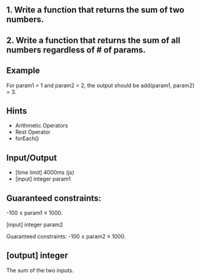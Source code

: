 ## 1. Write a function that returns the sum of two numbers.
## 2. Write a function that returns the sum of all numbers regardless of # of params.

## Example

For param1 = 1 and param2 = 2, the output should be add(param1, param2) = 3.

## Hints

* Arithmetic Operators
* Rest Operator
* forEach()

## Input/Output

* [time limit] 4000ms (js)
* [input] integer param1

## Guaranteed constraints:

-100 ≤ param1 ≤ 1000.

[input] integer param2

Guaranteed constraints: -100 ≤ param2 ≤ 1000.

## [output] integer

The sum of the two inputs.